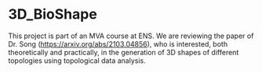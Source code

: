 # 3D_BioShape
This project is part of an MVA course at ENS. We are reviewing the paper of Dr. Song (https://arxiv.org/abs/2103.04856), who is interested, both theoretically and practically, in the generation of 3D shapes of different topologies using topological data analysis. 
[](Song.png)
